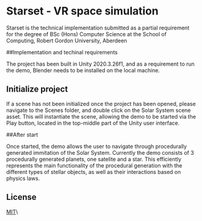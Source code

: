 # Starset - VR space simulation



Starset is the technical implementation submitted as a partial requirement for the degree of BSc (Hons) Computer Science at the School of Computing, Robert Gordon University, Aberdeen

##Implementation and techinal requirements

The project has been built in Unity 2020.3.26f1, and as a requirement to run the demo, Blender needs to be installed on the local machine.

## Initialize project

If a scene has not been initialized once the project has been opened, please navigate to the Scenes folder, and double click on the Solar System scene asset. This will instantiate the scene, allowing the demo to be started via the Play button, located in the top-middle part of the Unity user interface.

##After start

Once started, the demo allows the user to navigate through procedurally generated immitation of the Solar System. Currently the demo consists of 3 procedurally generated planets, one satelite and a star. This efficiently represents the main functionality of the procedural generation with the different types of stellar objects, as well as their interactions based on physics laws. 


## License
[MIT](https://choosealicense.com/licenses/mit/)\
